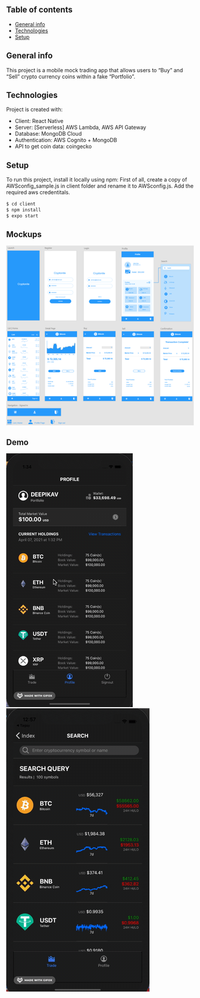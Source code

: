 ## Table of contents
* [General info](#general-info)
* [Technologies](#technologies)
* [Setup](#setup)

## General info
This project is a mobile mock trading app that allows users to “Buy” and “Sell” crypto currency coins within a fake “Portfolio”.
	
## Technologies
Project is created with:
* Client: React Native
* Server: [Serverless] AWS Lambda, AWS API Gateway
* Database: MongoDB Cloud
* Authentication: AWS Cognito + MongoDB
* API to get coin data: coingecko

## Setup
To run this project, install it locally using npm:
First of all, create a copy of AWSconfig_sample.js in client folder and rename it to AWSconfig.js. Add the required aws credentitals.

```
$ cd client
$ npm install
$ expo start
```

## Mockups
<img src="./planning/lofiPrototype/image.png" alt="Prototype">

## Demo
![Buy Coin](./client/demo/buyCoin.gif)
<img src="./client/demo/searchScreen.gif" alt="Search Screen">
